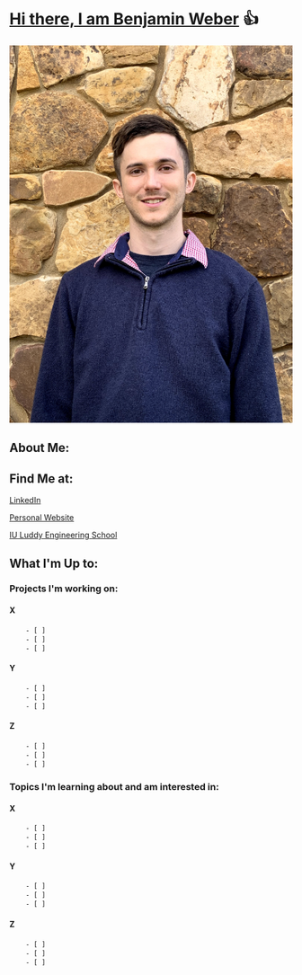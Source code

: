 # [**Hi there, I am Benjamin Weber**](https://www.weberben.com)  :+1:

![Info about me](/me.jpg)



## **About Me:**



## **Find Me at:**
[LinkedIn](https://www.linkedin.com/in/weberbencs)  

[Personal Website](https://www.weberben.com)  

[IU Luddy Engineering School](https://luddy.indiana.edu/index.html)  


## What I'm Up to:  

### **Projects I'm working on:**

#### X
```
    - [ ]
    - [ ]
    - [ ]
```

#### Y
```
    - [ ]
    - [ ]
    - [ ]
```

#### Z
```
    - [ ]
    - [ ]
    - [ ]
```

### **Topics I'm learning about and am interested in:**

#### X
```
    - [ ]
    - [ ]
    - [ ]
```

#### Y
```
    - [ ]
    - [ ]
    - [ ]
```

#### Z
```
    - [ ]
    - [ ]
    - [ ]
```

<!--
**kerenin95/kerenin95** is a ✨ _special_ ✨ repository because its `README.md` (this file) appears on your GitHub profile.

Here are some ideas to get you started:

- 🔭 I’m currently working on ...
- 🌱 I’m currently learning ...
- 👯 I’m looking to collaborate on ...
- 🤔 I’m looking for help with ...
- 💬 Ask me about ...
- 📫 How to reach me: ...
- 😄 Pronouns: ...
- ⚡ Fun fact: ...
-->
